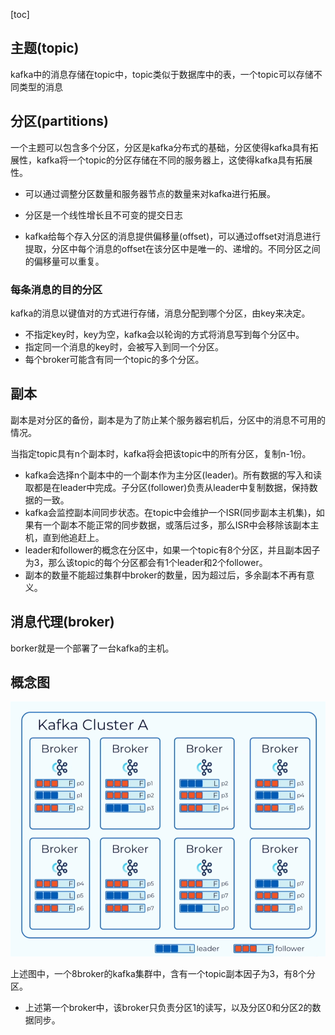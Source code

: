 [toc]

## 主题(topic)

kafka中的消息存储在topic中，topic类似于数据库中的表，一个topic可以存储不同类型的消息

## 分区(partitions)

一个主题可以包含多个分区，分区是kafka分布式的基础，分区使得kafka具有拓展性，kafka将一个topic的分区存储在不同的服务器上，这使得kafka具有拓展性。

* 可以通过调整分区数量和服务器节点的数量来对kafka进行拓展。

* 分区是一个线性增长且不可变的提交日志
* kafka给每个存入分区的消息提供偏移量(offset)，可以通过offset对消息进行提取，分区中每个消息的offset在该分区中是唯一的、递增的。不同分区之间的偏移量可以重复。

### 每条消息的目的分区

kafka的消息以键值对的方式进行存储，消息分配到哪个分区，由key来决定。

* 不指定key时，key为空，kafka会以轮询的方式将消息写到每个分区中。
* 指定同一个消息的key时，会被写入到同一个分区。
* 每个broker可能含有同一个topic的多个分区。

## 副本

副本是对分区的备份，副本是为了防止某个服务器宕机后，分区中的消息不可用的情况。

当指定topic具有n个副本时，kafka将会把该topic中的所有分区，复制n-1份。

* kafka会选择n个副本中的一个副本作为主分区(leader)。所有数据的写入和读取都是在leader中完成。子分区(follower)负责从leader中复制数据，保持数据的一致。
* kafka会监控副本间同步状态。在topic中会维护一个ISR(同步副本主机集)，如果有一个副本不能正常的同步数据，或落后过多，那么ISR中会移除该副本主机，直到他追赶上。
* leader和follower的概念在分区中，如果一个topic有8个分区，并且副本因子为3，那么该topic的每个分区都会有1个leader和2个follower。
* 副本的数量不能超过集群中broker的数量，因为超过后，多余副本不再有意义。

## 消息代理(broker)

borker就是一个部署了一台kafka的主机。

## 概念图

![](./image/base.png)

上述图中，一个8broker的kafka集群中，含有一个topic副本因子为3，有8个分区。

* 上述第一个broker中，该broker只负责分区1的读写，以及分区0和分区2的数据同步。